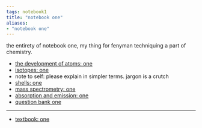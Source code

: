 ```yaml
---
tags: notebook1 
title: "notebook one"
aliases:
- "notebook one"
---
```


the entirety of notebook one, my thing for fenyman techniquing a part of chemistry.

- [the development of atoms: one](developingAtoms1.md)
- [isotopes: one](isotopes1.md)
- note to self: please explain in simpler terms. jargon is a crutch
- [shells: one](shells1.md)
- [mass spectrometry: one](massSpec1.md)
- [absorption and emission: one](absorptionEmission1.md)
- [question bank one](questionBank1.md)

---

- [textbook: one](textbook1.md)